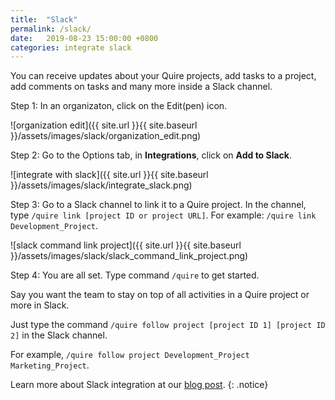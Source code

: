 ```yaml
---
title:  "Slack"
permalink: /slack/ 
date:   2019-08-23 15:00:00 +0800
categories: integrate slack
---
```

You can receive updates about your Quire projects, add tasks to a project, add comments on tasks and many more inside a Slack channel.

Step 1: In an organizaton, click on the Edit(pen) icon.

![organization edit]({{ site.url }}{{ site.baseurl }}/assets/images/slack/organization_edit.png)

Step 2: Go to the Options tab, in **Integrations**, click on **Add to Slack**.

![integrate with slack]({{ site.url }}{{ site.baseurl }}/assets/images/slack/integrate_slack.png)

Step 3: Go to a Slack channel to link it to a Quire project. In the channel, type `/quire link [project ID or project URL]`. For example: `/quire link Development_Project`.

![slack command link project]({{ site.url }}{{ site.baseurl }}/assets/images/slack/slack_command_link_project.png)

Step 4: You are all set. Type command `/quire` to get started.

Say you want the team to stay on top of all activities in a Quire project or more in Slack.

Just type the command `/quire follow project [project ID 1] [project ID 2]` in the Slack channel.

For example, `/quire follow project Development_Project Marketing_Project`.

Learn more about Slack integration at our [blog post](https://quire.io/blog/p/Quire-and-Slack-work-great-together.html).
{: .notice}
